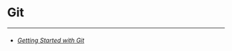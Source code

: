 # Git

---

- ###### [Getting Started with Git](https://github.com/yh0921k/TIL/blob/master/git/docs/getting-started-with-git.md)

